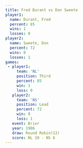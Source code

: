 ```yaml
---
title: Fred Durant vs Don Sweete
player1:            
  name: Durant, Fred
  percent: 85       
  wins: 1           
  losses: 0         
player2:            
  name: Sweete, Don 
  percent: 72       
  wins: 0           
  losses: 1         
games:
 - player1:         
     team: 'NL'     
     position: Third
     percent: 85    
     win: 1         
     loss: 0        
   player2:        
     team: 'NS'    
     position: Lead
     percent: 72   
     win: 0        
     loss: 1       
   event: Brier         
   year: 1986           
   draw: Round Robin(12)
   score: NL 10 - NS 6  
---
```

